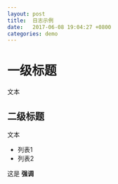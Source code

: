 ```yaml
---
layout: post
title:  日志示例
date:   2017-06-08 19:04:27 +0800
categories: demo
---
```

# 一级标题

文本

## 二级标题

文本

- 列表1
- 列表2

这是 **强调**